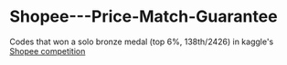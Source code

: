 # Shopee---Price-Match-Guarantee
Codes that won a solo bronze medal (top 6%, 138th/2426) in kaggle's [Shopee competition](https://www.kaggle.com/c/shopee-product-matching) 

